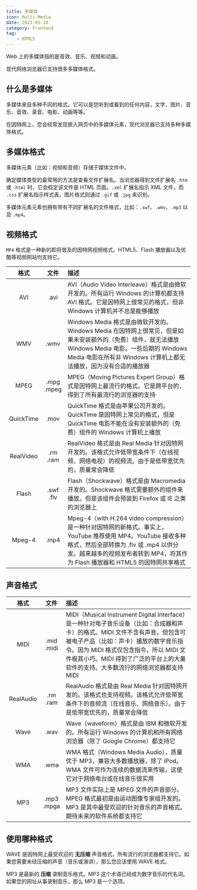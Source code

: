 ```yaml
---
title: 多媒体
icon: Multi-Media
date: 2023-05-10
category: Frontend
tag:
    - HTML5
---
```


Web 上的多媒体指的是音效、音乐、视频和动画。

现代网络浏览器已支持很多多媒体格式。

## 什么是多媒体

多媒体来自多种不同的格式。它可以是您听到或看到的任何内容，文字、图片、音乐、音效、录音、电影、动画等等。

在因特网上，您会经常发现嵌入网页中的多媒体元素，现代浏览器已支持多种多媒体格式。

## 多媒体格式

多媒体元素（比如：视频和音频）存储于媒体文件中。

确定媒体类型的最常用的方法是查看文件扩展名。当浏览器得到文件扩展名 `.htm` 或 `.html` 时，它会假定该文件是 HTML 页面。`.xml` 扩展名指示 XML 文件，而 `.css` 扩展名指示样式表。图片格式则通过 `.gif` 或 `.jpg` 来识别。

多媒体元素元素也拥有带有不同扩展名的文件格式，比如：`.swf`、`.wmv`、`.mp3` 以及 `.mp4`。

## 视频格式

`MP4` 格式是一种新的即将普及的因特网视频格式。HTML5、Flash 播放器以及优酷等视频网站均支持它。

|  格式  |  文件  |  描述  |
|  :----:  |  :----:  | :----  |
|  AVI  |  .avi  |  AVI（Audio Video Interleave）格式是由微软开发的。所有运行 Windows 的计算机都支持 AVI 格式。它是因特网上很常见的格式，但非 Windows 计算机并不总是能够播放  |
|  WMV  |  .wmv  |  Windows Media 格式是由微软开发的。Windows Media 在因特网上很常见，但是如果未安装额外的（免费）组件，就无法播放 Windows Media 电影。一些后期的 Windows Media 电影在所有非 Windows 计算机上都无法播放，因为没有合适的播放器  |
|  MPEG  |   .mpg<br />.mpeg  |  MPEG（Moving Pictures Expert Group）格式是因特网上最流行的格式。它是跨平台的，得到了所有最流行的浏览器的支持  |
|  QuickTime  |  .mov  |  QuickTime 格式是由苹果公司开发的。QuickTime 是因特网上常见的格式，但是 QuickTime 电影不能在没有安装额外的（免费）组件的 Windows 计算机上播放  |
|  RealVideo  |   .rm<br />.ram  |  RealVideo 格式是由 Real Media 针对因特网开发的。该格式允许低带宽条件下（在线视频、网络电视）的视频流。由于是低带宽优先的，质量常会降低  |
|  Flash  |   .swf<br />.flv  |  Flash（Shockwave）格式是由 Macromedia 开发的。Shockwave 格式需要额外的组件来播放。但是该组件会预装到 Firefox 或 IE 之类的浏览器上  |
|  Mpeg-4  |  .mp4  |  Mpeg-4（with H.264 video compression）是一种针对因特网的新格式。事实上，YouTube 推荐使用 MP4。YouTube 接收多种格式，然后全部转换为 .flv 或 .mp4 以供分发。越来越多的视频发布者转到 MP4，将其作为 Flash 播放器和 HTML5 的因特网共享格式  |

## 声音格式

|  格式  |  文件  |  描述  |
|  :----:  |  :----:  | :----  |
|  MIDI  |  .mid<br />.midi  |  MIDI（Musical Instrument Digital Interface）是一种针对电子音乐设备（比如：合成器和声卡）的格式。MIDI 文件不含有声音，但包含可被电子产品（比如：声卡）播放的数字音乐指令。因为 MIDI 格式仅包含指令，所以 MIDI 文件极其小巧。MIDI 得到了广泛的平台上的大量软件的支持。大多数流行的网络浏览器都支持 MIDI  |
|  RealAudio  |   .rm<br />.ram  |  RealAudio 格式是由 Real Media 针对因特网开发的。该格式也支持视频。该格式允许低带宽条件下的音频流（在线音乐、网络音乐）。由于是低带宽优先的，质量常会降低  |
|  Wave  |  .wav  |  Wave（waveform）格式是由 IBM 和微软开发的。所有运行 Windows 的计算机和所有网络浏览器（除了 Google Chrome）都支持它  |
|  WMA  |  .wma  |  WMA 格式（Windows Media Audio），质量优于 MP3，兼容大多数播放器，除了 iPod。WMA 文件可作为连续的数据流来传输，这使它对于网络电台或在线音乐很实用  |
|  MP3  |  .mp3<br />.mpga  |  MP3 文件实际上是 MPEG 文件的声音部分。MPEG 格式最初是由运动图像专家组开发的。MP3 是其中最受欢迎的针对音乐的声音格式。期待未来的软件系统都支持它  |

## 使用哪种格式

WAVE 是因特网上最受欢迎的 **无压缩** 声音格式，所有流行的浏览器都支持它。如果您需要未经压缩的声音（音乐或演讲），那么您应该使用 WAVE 格式。

MP3 是最新的 **压缩** 录制音乐格式。MP3 这个术语已经成为数字音乐的代名词。如果您的网址从事录制音乐，那么 MP3 是一个选项。

